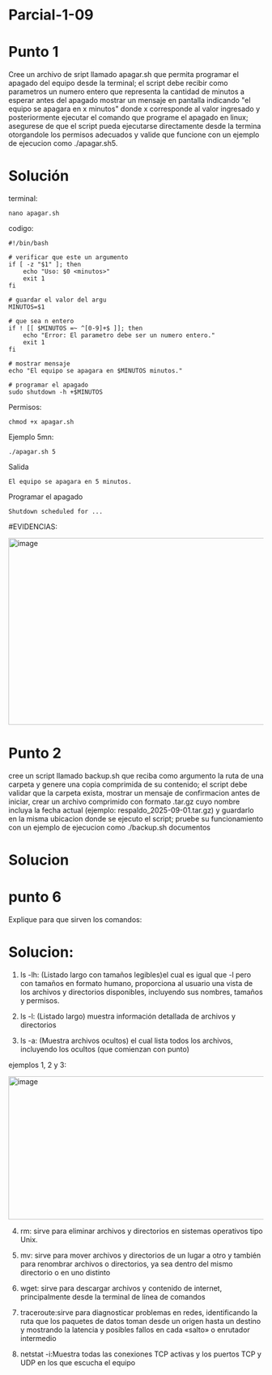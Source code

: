 # Parcial-1-09

# Punto 1
Cree un archivo de sript llamado apagar.sh que permita programar el apagado del equipo desde la terminal; el script debe recibir como parametros un numero entero que representa la cantidad de minutos a esperar antes del apagado mostrar un mensaje en pantalla indicando "el equipo se apagara en x minutos" donde x corresponde al valor ingresado y posteriormente ejecutar el comando que programe el apagado en linux; asegurese de que el script pueda ejecutarse directamente desde la termina otorgandole los permisos adecuados y valide que funcione con un ejemplo de ejecucion como ./apagar.sh5.

# Solución

terminal:
```
nano apagar.sh
```
codigo:
```
#!/bin/bash

# verificar que este un argumento
if [ -z "$1" ]; then
    echo "Uso: $0 <minutos>"
    exit 1
fi

# guardar el valor del argu
MINUTOS=$1

# que sea n entero
if ! [[ $MINUTOS =~ ^[0-9]+$ ]]; then
    echo "Error: El parametro debe ser un numero entero."
    exit 1
fi

# mostrar mensaje
echo "El equipo se apagara en $MINUTOS minutos."

# programar el apagado
sudo shutdown -h +$MINUTOS
```
Permisos:
```
chmod +x apagar.sh
```
Ejemplo 5mn:
```
./apagar.sh 5
```
Salida
```
El equipo se apagara en 5 minutos.
```
Programar el apagado 
```
Shutdown scheduled for ...
```
#EVIDENCIAS:


<img width="677" height="369" alt="image" src="https://github.com/user-attachments/assets/1dc65d90-185a-4aca-aecc-3496e206be3b" />


# Punto 2
cree un script llamado backup.sh que reciba como argumento la ruta de una carpeta y genere una copia comprimida de su contenido; el script debe validar que la carpeta exista, mostrar un mensaje de confirmacion antes de iniciar, crear un archivo comprimido con formato .tar.gz cuyo nombre incluya la fecha actual (ejemplo: respaldo_2025-09-01.tar.gz) y guardarlo en la misma ubicacion donde se ejecuto el script; pruebe su funcionamiento con un ejemplo de ejecucion como ./backup.sh documentos

# Solucion




# punto 6
Explique para que sirven los comandos:

# Solucion:

1. ls -lh: (Listado largo con tamaños legibles)el cual es igual que -l pero con tamaños en formato humano, proporciona al usuario una vista de los archivos y directorios disponibles, incluyendo sus nombres, tamaños y permisos. 

2. ls -l: (Listado largo) muestra información detallada de archivos y directorios 

3. ls -a: (Muestra archivos ocultos) el cual lista todos los archivos, incluyendo los ocultos (que comienzan con punto)

ejemplos 1, 2 y 3:


   <img width="577" height="283" alt="image" src="https://github.com/user-attachments/assets/5d6180d7-6964-4c7a-abcc-51da8023d6f4" />


4. rm: sirve para eliminar archivos y directorios en sistemas operativos tipo Unix.

5. mv: sirve para mover archivos y directorios de un lugar a otro y también para renombrar archivos o directorios, ya sea dentro del mismo directorio o en uno distinto

6. wget: sirve para descargar archivos y contenido de internet, principalmente desde la terminal de línea de comandos

7. traceroute:sirve para diagnosticar problemas en redes, identificando la ruta que los paquetes de datos toman desde un origen hasta un destino y mostrando la latencia y posibles fallos en cada «salto» o enrutador intermedio

9. netstat -i:Muestra todas las conexiones TCP activas y los puertos TCP y UDP en los que escucha el equipo
